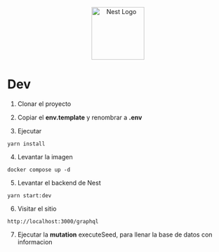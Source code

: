 <p align="center">
  <a href="http://nestjs.com/" target="blank"><img src="https://nestjs.com/img/logo-small.svg" width="120" alt="Nest Logo" /></a>
</p>

# Dev

1. Clonar el proyecto

2. Copiar el **env.template** y renombrar a **.env**

3. Ejecutar
```
yarn install
```

4. Levantar la imagen
```
docker compose up -d
```

5. Levantar el backend de Nest
```
yarn start:dev
```

6. Visitar el sitio
```
http://localhost:3000/graphql
```

7. Ejecutar la **mutation** executeSeed, para llenar la base de datos con informacion